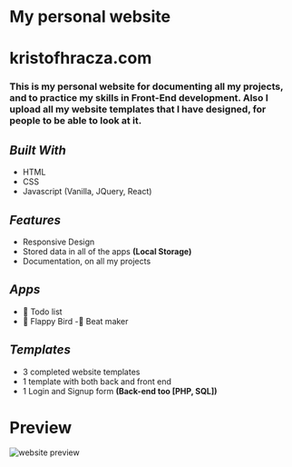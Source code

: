 # My personal website

# **kristofhracza.com**
### This is my personal website for documenting all my projects, and to practice my skills in Front-End development. Also I upload all my website templates that I have designed, for people to be able to look at it.

## ***Built With***
- HTML
- CSS
- Javascript (Vanilla, JQuery, React)

## ***Features***
- Responsive Design
- Stored data in all of the apps **(Local Storage)**
- Documentation, on all my projects

## ***Apps***
- 📆 Todo list
- 🐤 Flappy Bird
-🎵 Beat maker

## ***Templates***
-  3 completed website templates
-  1 template with both back and front end
-  1 Login and Signup form **(Back-end too [PHP, SQL])**

# Preview
![website preview](https://kristofhracza.com/Pictures/prev.png)
